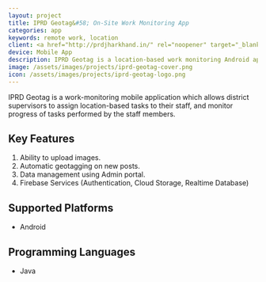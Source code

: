 ```yaml
---
layout: project
title: IPRD Geotag&#58; On-Site Work Monitoring App
categories: app
keywords: remote work, location
client: <a href="http://prdjharkhand.in/" rel="noopener" target="_blank">PRD Jharkhand</a> is the Information & Public Relations Department in the Indian state of Jharkhand.
device: Mobile App
description: IPRD Geotag is a location-based work monitoring Android application developed for PRD Jharkhand.
image: /assets/images/projects/iprd-geotag-cover.png
icon: /assets/images/projects/iprd-geotag-logo.png
---
```


IPRD Geotag is a work-monitoring mobile application which allows district supervisors to assign location-based tasks to their staff, and monitor progress of tasks performed by the staff members.

## Key Features
1. Ability to upload images.
2. Automatic geotagging on new posts.
3. Data management using Admin portal.
4. Firebase Services (Authentication, Cloud Storage, Realtime Database)

## Supported Platforms
- Android

## Programming Languages
- Java
